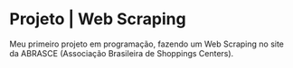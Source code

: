 # Projeto | Web Scraping

 Meu primeiro projeto em programação, fazendo um Web Scraping no site da ABRASCE (Associação Brasileira de Shoppings Centers).
